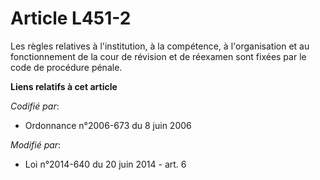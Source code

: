 # Article L451-2

Les règles relatives à l'institution, à la compétence, à l'organisation et au fonctionnement de la cour de révision et de
réexamen sont fixées par le code de procédure pénale.

**Liens relatifs à cet article**

_Codifié par_:

  - Ordonnance n°2006-673 du 8 juin 2006

_Modifié par_:

  - Loi n°2014-640 du 20 juin 2014 - art. 6
